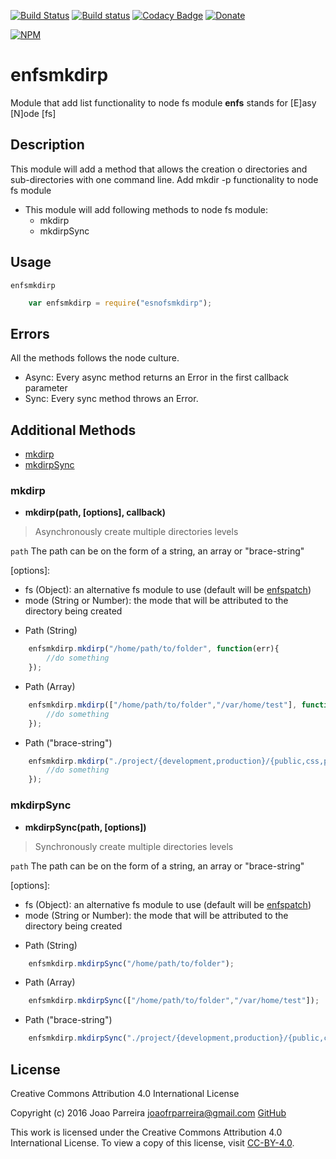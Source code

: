 [![Build Status](https://travis-ci.org/n3okill/enfsmkdirp.svg)](https://travis-ci.org/n3okill/enfsmkdirp)
[![Build status](https://ci.appveyor.com/api/projects/status/9dk56b6mtkdlmm7q?svg=true)](https://ci.appveyor.com/project/n3okill/enfsmkdirp)
[![Codacy Badge](https://api.codacy.com/project/badge/grade/69090ad47de140bbb12d82a2f5a8bed3)](https://www.codacy.com/app/n3okill/enfsmkdirp)
[![Donate](https://www.paypalobjects.com/en_US/i/btn/btn_donate_SM.gif)](https://www.paypal.com/cgi-bin/webscr?cmd=_s-xclick&hosted_button_id=64PYTCDH5UNZ6)

[![NPM](https://nodei.co/npm/enfsmkdirp.png)](https://nodei.co/npm/enfsmkdirp/)

enfsmkdirp
=========
Module that add list functionality to node fs module
**enfs** stands for [E]asy [N]ode [fs]

Description
-----------
This module will add a method that allows the creation o directories
and sub-directories with one command line. Add mkdir -p functionality to node fs module

- This module will add following methods to node fs module:
  * mkdirp
  * mkdirpSync
  
Usage
-----
`enfsmkdirp`

```js
    var enfsmkdirp = require("esnofsmkdirp");
```

Errors
------
All the methods follows the node culture.
- Async: Every async method returns an Error in the first callback parameter
- Sync: Every sync method throws an Error.


Additional Methods
------------------
- [mkdirp](#mkdirp)
- [mkdirpSync](#mkdirpsync)


### mkdirp
  - **mkdirp(path, [options], callback)**

> Asynchronously create multiple directories levels

`path`
The path can be on the form of a string, an array or "brace-string"

[options]:
  * fs (Object): an alternative fs module to use (default will be [enfspatch](https://www.npmjs.com/package/enfspatch))
  * mode (String or Number): the mode that will be attributed to the directory being created


  - Path (String)

```js
    enfsmkdirp.mkdirp("/home/path/to/folder", function(err){
        //do something
    });
```

  - Path (Array)

```js
    enfsmkdirp.mkdirp(["/home/path/to/folder","/var/home/test"], function(err){
        //do something
    });
```

  - Path ("brace-string")

```js
    enfsmkdirp.mkdirp("./project/{development,production}/{public,css,private,test}", function(err){
        //do something
    });
```

### mkdirpSync
  - **mkdirpSync(path, [options])**

> Synchronously create multiple directories levels

`path`
The path can be on the form of a string, an array or "brace-string"

[options]:
  * fs (Object): an alternative fs module to use (default will be [enfspatch](https://www.npmjs.com/package/enfspatch))
  * mode (String or Number): the mode that will be attributed to the directory being created


  - Path (String)

```js
    enfsmkdirp.mkdirpSync("/home/path/to/folder");
```

  - Path (Array)

```js
    enfsmkdirp.mkdirpSync(["/home/path/to/folder","/var/home/test"]);
```

  - Path ("brace-string")

```js
    enfsmkdirp.mkdirpSync("./project/{development,production}/{public,css,private,test}");
```


License
-------

Creative Commons Attribution 4.0 International License

Copyright (c) 2016 Joao Parreira <joaofrparreira@gmail.com> [GitHub](https://github.com/n3okill)

This work is licensed under the Creative Commons Attribution 4.0 International License. 
To view a copy of this license, visit [CC-BY-4.0](http://creativecommons.org/licenses/by/4.0/).


